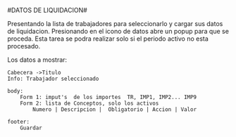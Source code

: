 #DATOS DE LIQUIDACION#

Presentando la lista de trabajadores para seleccionarlo y cargar sus datos de liquidacion.
Presionando en el icono de datos abre un popup para que se proceda.
Esta tarea se podra realizar solo si el periodo activo no esta procesado.

Los datos a mostrar:

    Cabecera ->Titulo
    Info: Trabajador seleccionado
     
    body:
        Form 1: imput's  de los importes  TR, IMP1, IMP2... IMP9
        Form 2: lista de Conceptos, solo los activos
            Numero | Descripcion |  Obligatorio | Accion | Valor
 
    footer:
        Guardar
